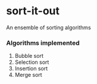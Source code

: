 # sort-it-out

An ensemble of sorting algorithms

### Algorithms implemented
1. Bubble sort
2. Selection sort
3. Insertion sort
4. Merge sort
